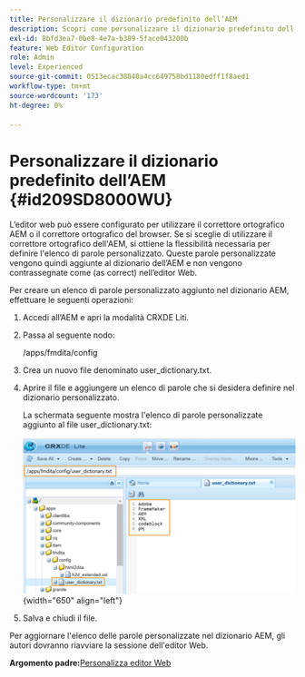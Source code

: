 ```yaml
---
title: Personalizzare il dizionario predefinito dell’AEM
description: Scopri come personalizzare il dizionario predefinito dell’AEM
exl-id: 8bfd3ea7-0be8-4e7a-b389-5face043200b
feature: Web Editor Configuration
role: Admin
level: Experienced
source-git-commit: 0513ecac38840a4cc649758bd1180edff1f8aed1
workflow-type: tm+mt
source-wordcount: '173'
ht-degree: 0%

---
```


# Personalizzare il dizionario predefinito dell’AEM {#id209SD8000WU}

L’editor web può essere configurato per utilizzare il correttore ortografico AEM o il correttore ortografico del browser. Se si sceglie di utilizzare il correttore ortografico dell&#39;AEM, si ottiene la flessibilità necessaria per definire l&#39;elenco di parole personalizzato. Queste parole personalizzate vengono quindi aggiunte al dizionario dell’AEM e non vengono contrassegnate come \(as correct\) nell’editor Web.

Per creare un elenco di parole personalizzato aggiunto nel dizionario AEM, effettuare le seguenti operazioni:

1. Accedi all’AEM e apri la modalità CRXDE Liti.

1. Passa al seguente nodo:

   /apps/fmdita/config

1. Crea un nuovo file denominato user\_dictionary.txt.

1. Aprire il file e aggiungere un elenco di parole che si desidera definire nel dizionario personalizzato.

   La schermata seguente mostra l&#39;elenco di parole personalizzate aggiunto al file user\_dictionary.txt:

   ![](assets/custom-words-list-dictionary.png){width="650" align="left"}

1. Salva e chiudi il file.


Per aggiornare l&#39;elenco delle parole personalizzate nel dizionario AEM, gli autori dovranno riavviare la sessione dell&#39;editor Web.

**Argomento padre:**&#x200B;[ Personalizza editor Web](conf-web-editor.md)
